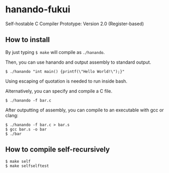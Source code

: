 # hanando-fukui
Self-hostable C Compiler Prototype: Version 2.0 (Register-based)

## How to install
By just typing `$ make` will compile as `./hanando`.

Then, you can use hanando and output assembly to standard output.
```
$ ./hanando "int main() {printf(\"Hello World!\");}"
```
Using escaping of quotation is needed to run inside bash.

Alternatively, you can specify and compile a C file.
```
$ ./hanando -f bar.c
```
After outputting of assembly, you can compile to an executable with gcc or clang:
```
$ ./hanando -f bar.c > bar.s
$ gcc bar.s -o bar
$ ./bar
```

## How to compile self-recursively
```
$ make self
$ make selfselftest
```
